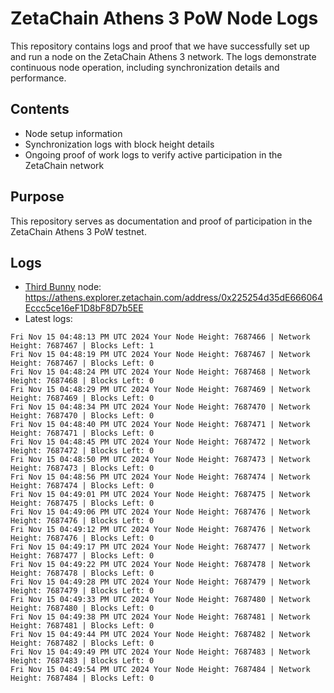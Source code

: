# ZetaChain Athens 3 PoW Node Logs
This repository contains logs and proof that we have successfully set up and run a node on the ZetaChain Athens 3 network. The logs demonstrate continuous node operation, including synchronization details and performance.

## Contents
- Node setup information
- Synchronization logs with block height details
- Ongoing proof of work logs to verify active participation in the ZetaChain network

## Purpose
This repository serves as documentation and proof of participation in the ZetaChain Athens 3 PoW testnet.

## Logs

- [Third Bunny](https://thirdbunny.xyz/) node: https://athens.explorer.zetachain.com/address/0x225254d35dE666064Eccc5ce16eF1D8bF8D7b5EE
- Latest logs:
```
Fri Nov 15 04:48:13 PM UTC 2024 Your Node Height: 7687466 | Network Height: 7687467 | Blocks Left: 1
Fri Nov 15 04:48:19 PM UTC 2024 Your Node Height: 7687467 | Network Height: 7687467 | Blocks Left: 0
Fri Nov 15 04:48:24 PM UTC 2024 Your Node Height: 7687468 | Network Height: 7687468 | Blocks Left: 0
Fri Nov 15 04:48:29 PM UTC 2024 Your Node Height: 7687469 | Network Height: 7687469 | Blocks Left: 0
Fri Nov 15 04:48:34 PM UTC 2024 Your Node Height: 7687470 | Network Height: 7687470 | Blocks Left: 0
Fri Nov 15 04:48:40 PM UTC 2024 Your Node Height: 7687471 | Network Height: 7687471 | Blocks Left: 0
Fri Nov 15 04:48:45 PM UTC 2024 Your Node Height: 7687472 | Network Height: 7687472 | Blocks Left: 0
Fri Nov 15 04:48:50 PM UTC 2024 Your Node Height: 7687473 | Network Height: 7687473 | Blocks Left: 0
Fri Nov 15 04:48:56 PM UTC 2024 Your Node Height: 7687474 | Network Height: 7687474 | Blocks Left: 0
Fri Nov 15 04:49:01 PM UTC 2024 Your Node Height: 7687475 | Network Height: 7687475 | Blocks Left: 0
Fri Nov 15 04:49:06 PM UTC 2024 Your Node Height: 7687476 | Network Height: 7687476 | Blocks Left: 0
Fri Nov 15 04:49:12 PM UTC 2024 Your Node Height: 7687476 | Network Height: 7687476 | Blocks Left: 0
Fri Nov 15 04:49:17 PM UTC 2024 Your Node Height: 7687477 | Network Height: 7687477 | Blocks Left: 0
Fri Nov 15 04:49:22 PM UTC 2024 Your Node Height: 7687478 | Network Height: 7687478 | Blocks Left: 0
Fri Nov 15 04:49:28 PM UTC 2024 Your Node Height: 7687479 | Network Height: 7687479 | Blocks Left: 0
Fri Nov 15 04:49:33 PM UTC 2024 Your Node Height: 7687480 | Network Height: 7687480 | Blocks Left: 0
Fri Nov 15 04:49:38 PM UTC 2024 Your Node Height: 7687481 | Network Height: 7687481 | Blocks Left: 0
Fri Nov 15 04:49:44 PM UTC 2024 Your Node Height: 7687482 | Network Height: 7687482 | Blocks Left: 0
Fri Nov 15 04:49:49 PM UTC 2024 Your Node Height: 7687483 | Network Height: 7687483 | Blocks Left: 0
Fri Nov 15 04:49:54 PM UTC 2024 Your Node Height: 7687484 | Network Height: 7687484 | Blocks Left: 0
```
